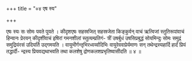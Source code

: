 +++
title = "०४ एष स्य"

+++

एषः स्यः सः सोमः पवते पूयते । कीदृशएषः सहस्रजित् सहस्रजेता किङ्कुर्वन् वाचं ऋत्विजां स्तुतिरूपांवाचं हिन्वानः प्रेरयन् कीदृशींवाचं इषिरां गमनशीलां स्तुत्यम्प्रतिगं- त्रीं उषर्बुधं उषसिप्रबुद्धं सोयमिन्दुः सोमः समुद्रं समुद्रियंरसं उदियर्ति उद्गमयति । वायुभीर्गन्तृभिरध्वर्य्वादिभिः वायुरेववाप्रेर्यमाणः सन् तथेन्द्रस्यहार्दि हार्दं प्रियं तद्धार्दी- न्द्रस्य प्रियवद्यथाभवति तथा कलशेषु द्रोणकलशप्रभृतिष्वासीदति ॥ ४ ॥